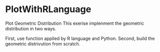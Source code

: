 # PlotWithRLanguage
Plot Geometric Distribution
This exerise implenment the geometric distribution in two ways. 

First, use function applied by R language and Python. Second, build the geometric distrivution from scratch.
